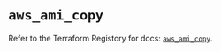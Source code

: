 # `aws_ami_copy`

Refer to the Terraform Registory for docs: [`aws_ami_copy`](https://registry.terraform.io/providers/hashicorp/aws/5.6.1/docs/resources/ami_copy).
